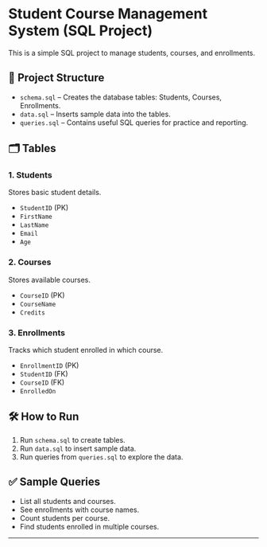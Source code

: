 # Student Course Management System (SQL Project)

This is a simple SQL project to manage students, courses, and enrollments.

## 📂 Project Structure

- `schema.sql` – Creates the database tables: Students, Courses, Enrollments.
- `data.sql` – Inserts sample data into the tables.
- `queries.sql` – Contains useful SQL queries for practice and reporting.

## 🗂 Tables

### 1. Students
Stores basic student details.
- `StudentID` (PK)
- `FirstName`
- `LastName`
- `Email`
- `Age`

### 2. Courses
Stores available courses.
- `CourseID` (PK)
- `CourseName`
- `Credits`

### 3. Enrollments
Tracks which student enrolled in which course.
- `EnrollmentID` (PK)
- `StudentID` (FK)
- `CourseID` (FK)
- `EnrolledOn`

## 🛠 How to Run

1. Run `schema.sql` to create tables.
2. Run `data.sql` to insert sample data.
3. Run queries from `queries.sql` to explore the data.

## ✅ Sample Queries

- List all students and courses.
- See enrollments with course names.
- Count students per course.
- Find students enrolled in multiple courses.

---